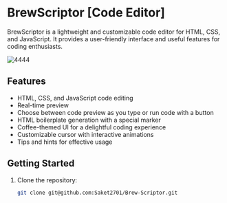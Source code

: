 # BrewScriptor [Code Editor]

BrewScriptor is a lightweight and customizable code editor for HTML, CSS, and JavaScript. It provides a user-friendly interface and useful features for coding enthusiasts.

![4444](https://github.com/Saket2701/Brew-Scriptor/assets/101319476/ecdc2fb0-aae2-4526-ae11-cc6bd172e9b3)

## Features

- HTML, CSS, and JavaScript code editing
- Real-time preview
- Choose between code preview as you type or run code with a button
- HTML boilerplate generation with a special marker
- Coffee-themed UI for a delightful coding experience
- Customizable cursor with interactive animations
- Tips and hints for effective usage

## Getting Started

1. Clone the repository:

   ```bash
   git clone git@github.com:Saket2701/Brew-Scriptor.git
